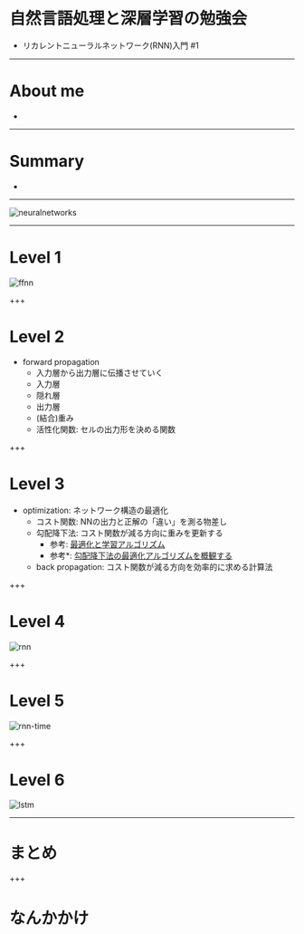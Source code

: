 # 自然言語処理と深層学習の勉強会
- リカレントニューラルネットワーク(RNN)入門 #1

---
# About me
-

---
# Summary
-

---
![neuralnetworks](http://www.asimovinstitute.org/wp-content/uploads/2016/09/neuralnetworks.png)

---
# Level 1
![ffnn](http://www.asimovinstitute.org/wp-content/uploads/2016/09/ff.png)
<!--
- 今日の晩御飯を決める例 // 受けなさそうだけど
    - inputはラーメン/カレーライスが食べたいときそれぞれ1
    - output層は重みの大きい方を出力
    - 重みという言葉をどこかで言う
    - peprceptronの場合
        - ラーメンの重みが高い -> どっちも食べたいときはラーメン
        - 実際は両方食べたいけど8:2かなみたいなこともあり
            - 出力は10:0しか起こらないので少し誤差が発生する
            - 誤差を元に重みを更新する
    - MLPの場合
        - 増えた層は金額・栄養バランスとしておく
        - カレー食べたいけどお金ないからラーメンといった判断ができるようになる
-->
+++
# Level 2
- forward propagation
    - 入力層から出力層に伝播させていく
    - 入力層
    - 隠れ層
    - 出力層
    - (結合)重み
    - 活性化関数: セルの出力形を決める関数

+++
# Level 3
- optimization: ネットワーク構造の最適化
    - コスト関数: NNの出力と正解の「違い」を測る物差し
    - 勾配降下法: コスト関数が減る方向に重みを更新する
        - 参考: [最適化と学習アルゴリズム](http://www.r.dl.itc.u-tokyo.ac.jp/~nakagawa/SML1/opt-algorithm1.pdf)
        - 参考*: [勾配降下法の最適化アルゴリズムを概観する](http://postd.cc/optimizing-gradient-descent/)
    - back propagation: コスト関数が減る方向を効率的に求める計算法

+++
# Level 4
![rnn](http://www.asimovinstitute.org/wp-content/uploads/2016/09/rnn.png)
<!--
- 今日の晩御飯を決める例
    - 系列を扱えるようになった
        - 昨日食べたものが反映される
    - 注意
        - input層が複雑に
            - 1回分のラーメン/カレーライスが食べたいかどうかを1つの入力セルで表す
        - 途中の隠れ層も複数の評価を一つのセルで行う
-->

+++
# Level 5
![rnn-time](https://4.bp.blogspot.com/-4sNWGgBFLkE/WKcLzxWRa9I/AAAAAAAAiGQ/sqV16vvhGH09_QyZK5sIPJ8UcEyhekp5ACLcB/s1600/OldR%251C%251CNN.png)
<!--
- 1本(?)を時間展開
- 昨日の判断と今日食べたいものを入力としていることを言いたい
-->

+++
# Level 6
![lstm](http://www.asimovinstitute.org/wp-content/uploads/2016/09/lstm.png)

---
# まとめ

+++
# なんかかけ

